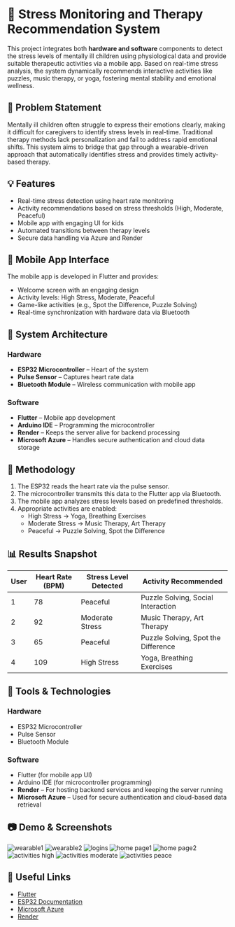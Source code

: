 # 🌈 Stress Monitoring and Therapy Recommendation System

This project integrates both **hardware and software** components to detect the stress levels of mentally ill children using physiological data and provide suitable therapeutic activities via a mobile app. 
Based on real-time stress analysis, the system dynamically recommends interactive activities like puzzles, music therapy, or yoga, fostering mental stability and emotional wellness.

## 🎯 Problem Statement

Mentally ill children often struggle to express their emotions clearly, making it difficult for caregivers to identify stress levels in real-time. 
Traditional therapy methods lack personalization and fail to address rapid emotional shifts. This system aims to bridge that gap through a wearable-driven approach that automatically identifies stress and 
provides timely activity-based therapy.

## 💡 Features

- Real-time stress detection using heart rate monitoring
- Activity recommendations based on stress thresholds (High, Moderate, Peaceful)
- Mobile app with engaging UI for kids
- Automated transitions between therapy levels
- Secure data handling via Azure and Render

## 📱 Mobile App Interface

The mobile app is developed in Flutter and provides:
- Welcome screen with an engaging design
- Activity levels: High Stress, Moderate, Peaceful
- Game-like activities (e.g., Spot the Difference, Puzzle Solving)
- Real-time synchronization with hardware data via Bluetooth

## 🧠 System Architecture

### Hardware
- **ESP32 Microcontroller** – Heart of the system
- **Pulse Sensor** – Captures heart rate data
- **Bluetooth Module** – Wireless communication with mobile app

### Software
- **Flutter** – Mobile app development
- **Arduino IDE** – Programming the microcontroller
- **Render** – Keeps the server alive for backend processing
- **Microsoft Azure** – Handles secure authentication and cloud data storage

## 🔄 Methodology

1. The ESP32 reads the heart rate via the pulse sensor.
2. The microcontroller transmits this data to the Flutter app via Bluetooth.
3. The mobile app analyzes stress levels based on predefined thresholds.
4. Appropriate activities are enabled:
   - High Stress → Yoga, Breathing Exercises
   - Moderate Stress → Music Therapy, Art Therapy
   - Peaceful → Puzzle Solving, Spot the Difference

## 📊 Results Snapshot

| User | Heart Rate (BPM) | Stress Level Detected | Activity Recommended                 |
|------|------------------|-----------------------|--------------------------------------|
| 1    | 78               | Peaceful              | Puzzle Solving, Social Interaction   |
| 2    | 92               | Moderate Stress       | Music Therapy, Art Therapy           |
| 3    | 65               | Peaceful              | Puzzle Solving, Spot the Difference  |
| 4    | 109              | High Stress           | Yoga, Breathing Exercises            |

## 🧪 Tools & Technologies

### Hardware
- ESP32 Microcontroller
- Pulse Sensor
- Bluetooth Module

### Software
- Flutter (for mobile app UI)
- Arduino IDE (for microcontroller programming)
- **Render** – For hosting backend services and keeping the server running
- **Microsoft Azure** – Used for secure authentication and cloud-based data retrieval
## 📷 Demo & Screenshots

![wearable1](https://github.com/user-attachments/assets/40749b16-234c-421d-a672-cfbfbedfd056)
![wearable2](https://github.com/user-attachments/assets/cdd48b5f-f828-43f2-aa8b-846919d4886d)
![logins](https://github.com/user-attachments/assets/3f52f8fb-e077-46e5-92ba-ded43c4fc59b)
![home page1](https://github.com/user-attachments/assets/69b3ca25-17d6-419e-939f-dc25a30e328c)
![home page2](https://github.com/user-attachments/assets/e44d6c72-1ab1-43d3-89bf-5b498cfd233b)
![activities high](https://github.com/user-attachments/assets/b4b12b55-dbc3-43f9-bf1d-e67485aca5c4)
![activities moderate](https://github.com/user-attachments/assets/8645f6ed-f702-4fc7-9b8f-865fead61193)
![activities peace](https://github.com/user-attachments/assets/5a7f65d7-f56a-4284-bc04-9bd2dcdfa8ae)

## 🔗 Useful Links

- [Flutter](https://flutter.dev/)
- [ESP32 Documentation](https://docs.espressif.com/projects/esp-idf/en/latest/esp32/)
- [Microsoft Azure](https://azure.microsoft.com/)
- [Render](https://render.com/)



